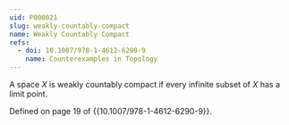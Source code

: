 ```yaml
---
uid: P000021
slug: weakly-countably-compact
name: Weakly Countably Compact
refs:
  - doi: 10.1007/978-1-4612-6290-9
    name: Counterexamples in Topology
---
```

A space $X$ is weakly countably compact if every infinite subset of $X$ has a limit point.

Defined on page 19 of {{10.1007/978-1-4612-6290-9}}.
